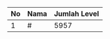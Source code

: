 | No | Nama            | Jumlah Level |
|----|-----------------|--------------|
| 1  | #    |    5957        |
